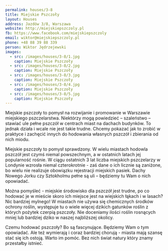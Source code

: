 ```yaml
---
permalink: houses/3-8
title: Miejskie Pszczoły
layout: Houses
address: Jazdów 3/8, Warszawa
website: http://miejskiepszczoly.pl
fb: https://www.facebook.com/miejskiepszczoly
email: wiktor@miejskiepszczoly.pl
phone: +48 88 39 88 339
person: Wiktor Jędrzejewski
images:
  - src: /images/houses/3-8/1.jpg
    caption: Miejskie Pszczoły
  - src: /images/houses/3-8/2.jpg
    caption: Miejskie Pszczoły
  - src: /images/houses/3-8/3.jpg
    caption: Miejskie Pszczoły
  - src: /images/houses/3-8/4.jpg
    caption: Miejskie Pszczoły
  - src: /images/houses/3-8/5.jpg
    caption: Miejskie Pszczoły
---
```

Miejskie pszczoły to pomysł na rozwijanie i promowanie w Warszawie miejskiego pszczelarstwa. Niektórzy mogą powiedzieć – szaleństwo – stawiać ule pełne pszczół w centrach miast na dachach budynków. To jednak działa i wcale nie jest takie trudne. Chcemy pokazać jak to zrobić w praktyce i zachęcić innych do hodowania własnych pszczół i zbierania od nich miodu.

Miejskie pszczoły to pomysł sprawdzony. W wielu miastach hodowla pszczół jest czymś niemal powszechnym, a w ostatnich latach jej popularność rośnie. W ciągu ostatnich 3 lat liczba miejskich pszczelarzy w Londynie wzrosła niemal czterokrotnie - zaś dane o ich licznie są zaniżone, bo wielu nie realizuje obowiązku rejestracji miejskich pasiek. Dachy Nowego Jorku czy Sztokholmu pełne są uli – będziemy tu Wam o nich opowiadać.

Można pomyśleć - miejskie środowisko dla pszczół jest trudne, po co hodować je w mieście skoro ich miejsce jest na wiejskich łąkach i w lasach? Nic bardziej mylnego! W miastach nie używa się chemicznych środków ochrony roślin, występuje tu o wiele więcej dzikich gatunków roślin z których pożytek czerpią pszczoły. Nie doceniamy ilości roślin rosnących mniej lub bardziej dziko w naszej najbliższej okolicy.

Czemu hodować pszczoły? Bo są fascynujące. Będziemy Wam o tym opowiadać. Ale też wymierają i coraz bardziej chorują - miasta mają szansę stać się ich ostoją. Warto im pomóc. Bez nich świat natury który znamy przestałby istnieć.
